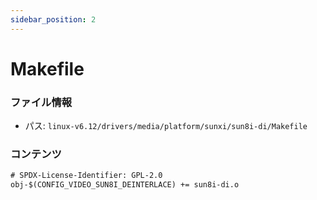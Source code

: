 ```yaml
---
sidebar_position: 2
---
```

# Makefile

### ファイル情報

- パス: `linux-v6.12/drivers/media/platform/sunxi/sun8i-di/Makefile`

### コンテンツ

```txt
# SPDX-License-Identifier: GPL-2.0
obj-$(CONFIG_VIDEO_SUN8I_DEINTERLACE) += sun8i-di.o

```
